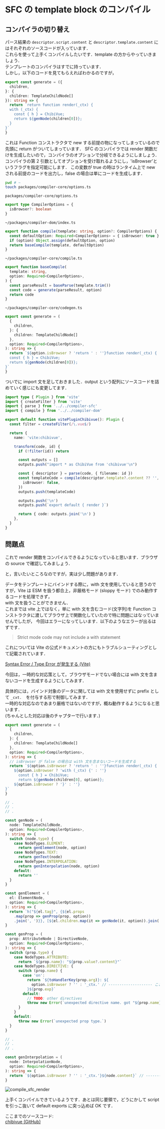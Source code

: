 # SFC の template block のコンパイル

## コンパイラの切り替え

パース結果の `descriptor.script.content` と `descriptor.template.content` にはそれぞれのソースコードが入っています．  
これらを使って上手くコンパイルしたいです．template の方からやっていきましょう．  
テンプレートのコンパイラはすでに持っています．  
しかし，以下のコードを見てもらえればわかるのですが，

```ts
export const generate = ({
  children,
}: {
  children: TemplateChildNode[]
}): string => {
  return `return function render(_ctx) {
  with (_ctx) {
    const { h } = ChibiVue;
    return ${genNode(children[0])};
  }
}`
}
```

これは Function コンストラクタで new する前提の物になってしまっているので先頭に return がついてしまっています．
SFC のコンパイラでは render 関数だけを生成したいので，コンパイラのオプションで分岐できるようにしましょう．
コンパイラの第 2 引数としてオプションを受け取れるようにし，'isBrowser'というフラグを指定可能にします．
この変数が true の時はランタイム上で new される前提のコードを出力し，false の場合は単にコードを生成します．

```sh
pwd # ~
touch packages/compiler-core/options.ts
```

`packages/compiler-core/options.ts`

```ts
export type CompilerOptions = {
  isBrowser?: boolean
}
```

`~/packages/compiler-dom/index.ts`

```ts
export function compile(template: string, option?: CompilerOptions) {
  const defaultOption: Required<CompilerOptions> = { isBrowser: true }
  if (option) Object.assign(defaultOption, option)
  return baseCompile(template, defaultOption)
}
```

`~/packages/compiler-core/compile.ts`

```ts
export function baseCompile(
  template: string,
  option: Required<CompilerOptions>,
) {
  const parseResult = baseParse(template.trim())
  const code = generate(parseResult, option)
  return code
}
```

`~/packages/compiler-core/codegen.ts`

```ts
export const generate = (
  {
    children,
  }: {
    children: TemplateChildNode[]
  },
  option: Required<CompilerOptions>,
): string => {
  return `${option.isBrowser ? 'return ' : ''}function render(_ctx) {
  const { h } = ChibiVue;
  return ${genNode(children[0])};
}`
}
```

ついでに import 文を足しておきました．output という配列にソースコードを詰めていく感じにも変更してます．

```ts
import type { Plugin } from 'vite'
import { createFilter } from 'vite'
import { parse } from '../../compiler-sfc'
import { compile } from '../../compiler-dom'

export default function vitePluginChibivue(): Plugin {
  const filter = createFilter(/\.vue$/)

  return {
    name: 'vite:chibivue',

    transform(code, id) {
      if (!filter(id)) return

      const outputs = []
      outputs.push("import * as ChibiVue from 'chibivue'\n")

      const { descriptor } = parse(code, { filename: id })
      const templateCode = compile(descriptor.template?.content ?? '', {
        isBrowser: false,
      })
      outputs.push(templateCode)

      outputs.push('\n')
      outputs.push(`export default { render }`)

      return { code: outputs.join('\n') }
    },
  }
}
```

## 問題点

これで render 関数をコンパイルできるようになっていると思います．ブラウザの source で確認してみましょう．

と，言いたいところなのですが，実は少し問題があります．

データをテンプレートにバインドする際に，with 文を使用していると思うのですが，Vite は ESM を扱う都合上，非厳格モード (sloppy モード) でのみ動作するコードを処理できず，  
with 文を扱うことができません．  
これまでは vite 上ではなく，単に with 文を含むコード(文字列)を Function コンストラクタに渡してブラウザ上で関数化していたので特に問題にはなっていませんでしたが，
今回はエラーになってしいます．以下のようなエラーが出るはずです．

> Strict mode code may not include a with statement

これについては Vite の公式ドキュメントの方にもトラブルシューティングとして記載されています．

[Syntax Error / Type Error が発生する (Vite)](https://ja.vitejs.dev/guide/troubleshooting.html#syntax-error-type-error-%E3%81%8B%E3%82%99%E7%99%BA%E7%94%9F%E3%81%99%E3%82%8B)

今回は，一時的な対応策として，ブラウザモードでない場合には with 文を含まないコードを生成するようにしてみます．

具体的には，バインド対象のデータに関しては with 文を使用せずに prefix として `_cxt.`　を付与する形で制御してみます．  
一時的な対応なのであまり厳格ではないのですが，概ね動作するようになると思います．  
(ちゃんとした対応は後のチャプターで行います．)

```ts
export const generate = (
  {
    children,
  }: {
    children: TemplateChildNode[]
  },
  option: Required<CompilerOptions>,
): string => {
  // isBrowser が false の場合は with 文を含まないコードを生成する
  return `${option.isBrowser ? 'return ' : ''}function render(_ctx) {
    ${option.isBrowser ? 'with (_ctx) {' : ''}
      const { h } = ChibiVue;
      return ${genNode(children[0], option)};
    ${option.isBrowser ? '}' : ''}
}`
}

// .
// .
// .

const genNode = (
  node: TemplateChildNode,
  option: Required<CompilerOptions>,
): string => {
  switch (node.type) {
    case NodeTypes.ELEMENT:
      return genElement(node, option)
    case NodeTypes.TEXT:
      return genText(node)
    case NodeTypes.INTERPOLATION:
      return genInterpolation(node, option)
    default:
      return ''
  }
}

const genElement = (
  el: ElementNode,
  option: Required<CompilerOptions>,
): string => {
  return `h("${el.tag}", {${el.props
    .map(prop => genProp(prop, option))
    .join(', ')}}, [${el.children.map(it => genNode(it, option)).join(', ')}])`
}

const genProp = (
  prop: AttributeNode | DirectiveNode,
  option: Required<CompilerOptions>,
): string => {
  switch (prop.type) {
    case NodeTypes.ATTRIBUTE:
      return `${prop.name}: "${prop.value?.content}"`
    case NodeTypes.DIRECTIVE: {
      switch (prop.name) {
        case 'on':
          return `${toHandlerKey(prop.arg)}: ${
            option.isBrowser ? '' : '_ctx.' // -------------------- ここ
          }${prop.exp}`
        default:
          // TODO: other directives
          throw new Error(`unexpected directive name. got "${prop.name}"`)
      }
    }
    default:
      throw new Error(`unexpected prop type.`)
  }
}

// .
// .
// .

const genInterpolation = (
  node: InterpolationNode,
  option: Required<CompilerOptions>,
): string => {
  return `${option.isBrowser ? '' : '_ctx.'}${node.content}` // ------------ ここ
}
```

![compile_sfc_render](https://raw.githubusercontent.com/chibivue-land/chibivue/main/book/images/compile_sfc_render.png)

上手くコンパイルできているようです．あとは同じ要領で，どうにかして script を引っこ抜いて default exports に突っ込めば OK です．

ここまでのソースコード:  
[chibivue (GitHub)](https://github.com/chibivue-land/chibivue/tree/main/book/impls/10_minimum_example/070_sfc_compiler3)
